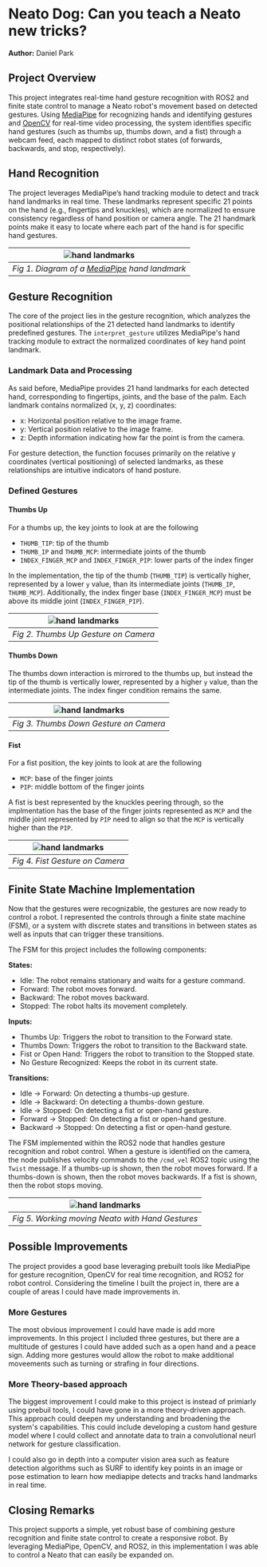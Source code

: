 # Neato Dog: Can you teach a Neato new tricks?

**Author:** Daniel Park

## Project Overview

This project integrates real-time hand gesture recognition with ROS2 and finite state control to manage a Neato robot's movement based on detected gestures. Using [MediaPipe](https://ai.google.dev/edge/mediapipe/solutions/guide) for recognizing hands and identifying gestures and [OpenCV](https://opencv.org/) for real-time video processing, the system identifies specific hand gestures (such as thumbs up, thumbs down, and a fist) through a webcam feed, each mapped to distinct robot states (of forwards, backwards, and stop, respectively).

## Hand Recognition

The project leverages MediaPipe’s hand tracking module to detect and track hand landmarks in real time. These landmarks represent specific 21 points on the hand (e.g., fingertips and knuckles), which are normalized to ensure consistency regardless of hand position or camera angle. The 21 handmark points make it easy to locate where each part of the hand is for specific hand gestures.

|                                 ![hand landmarks](img/hand-landmarks.png)                                 |
| :-----------------------------------------------------------------------------------------------------------------------: |
| _Fig 1. Diagram of a [MediaPipe](https://developers.google.com/mediapipe/solutions/vision/hand_landmarker) hand landmark_ |

## Gesture Recognition

The core of the project lies in the gesture recognition, which analyzes the positional relationships of the 21 detected hand landmarks to identify predefined gestures. The `interpret_gesture` utilizes MediaPipe's hand tracking module to extract the normalized coordinates of key hand point landmark.

### Landmark Data and Processing

As said before, MediaPipe provides 21 hand landmarks for each detected hand, corresponding to fingertips, joints, and the base of the palm. Each landmark contains normalized (x, y, z) coordinates:

- x: Horizontal position relative to the image frame.
- y: Vertical position relative to the image frame.
- z: Depth information indicating how far the point is from the camera.

For gesture detection, the function focuses primarily on the relative y coordinates (vertical positioning) of selected landmarks, as these relationships are intuitive indicators of hand posture.

### Defined Gestures

#### Thumbs Up

For a thumbs up, the key joints to look at are the following
- `THUMB_TIP`: tip of the thumb
- `THUMB_IP` and `THUMB_MCP`: intermediate joints of the thumb
- `INDEX_FINGER_MCP` and `INDEX_FINGER_PIP`: lower parts of the index finger

In the implementation, the tip of the thumb (`THUMB_TIP`) is vertically higher, represented by a lower `y` value, than its intermediate joints (`THUMB_IP`, `THUMB_MCP`). Additionally, the index finger base (`INDEX_FINGER_MCP`) must be above its middle joint (`INDEX_FINGER_PIP`).

|                                 ![hand landmarks](img/thumbs-up.png)                                 |
| :-----------------------------------------------------------------------------------------------------------------------: |
| _Fig 2. Thumbs Up Gesture on Camera_ |

#### Thumbs Down

The thumbs down interaction is mirrored to the thumbs up, but instead the tip of the thumb is vertically lower, represented by a higher `y` value, than the intermediate joints. The index finger condition remains the same. 

|                                 ![hand landmarks](img/thumbs-down.png)                                 |
| :-----------------------------------------------------------------------------------------------------------------------: |
| _Fig 3. Thumbs Down Gesture on Camera_ |

#### Fist

For a fist position, the key joints to look at are the following
- `MCP`: base of the finger joints 
- `PIP`: middle bottom of the finger joints

A fist is best represented by the knuckles peering through, so the implmentation has the base of the finger joints represented as `MCP` and the middle joint represented by `PIP` need to align so that the `MCP` is vertically higher than the `PIP`.

|                                 ![hand landmarks](img/fist.png)                                 |
| :-----------------------------------------------------------------------------------------------------------------------: |
| _Fig 4. Fist Gesture on Camera_ |

## Finite State Machine Implementation

Now that the gestures were recognizable, the gestures are now ready to control a robot. I represented the controls through a finite state machine (FSM), or a system with discrete states and transitions in between states as well as inputs that can trigger these transitions.

The FSM for this project includes the following components:

**States:**
- Idle: The robot remains stationary and waits for a gesture command.
- Forward: The robot moves forward.
- Backward: The robot moves backward.
- Stopped: The robot halts its movement completely.

**Inputs:**
- Thumbs Up: Triggers the robot to transition to the Forward state.
- Thumbs Down: Triggers the robot to transition to the Backward state.
- Fist or Open Hand: Triggers the robot to transition to the Stopped state.
- No Gesture Recognized: Keeps the robot in its current state.

**Transitions:**
- Idle -> Forward: On detecting a thumbs-up gesture.
- Idle -> Backward: On detecting a thumbs-down gesture.
- Idle -> Stopped: On detecting a fist or open-hand gesture.
- Forward -> Stopped: On detecting a fist or open-hand gesture.
- Backward -> Stopped: On detecting a fist or open-hand gesture.

The FSM implemented within the ROS2 node that handles gesture recognition and robot control. When a gesture is identified on the camera, the node publishes velocity commands to the `/cmd_vel` ROS2 topic using the `Twist` message. If a thumbs-up is shown, then the robot moves forward. If a thumbs-down is shown, then the robot moves backwards. If a fist is shown, then the robot stops moving.

|                                 ![hand landmarks](img/fsc.gif)                                 |
| :-----------------------------------------------------------------------------------------------------------------------: |
| _Fig 5. Working moving Neato with Hand Gestures_ |

## Possible Improvements

The project provides a good base leveraging prebuilt tools like MediaPipe for gesture recognition, OpenCV for real time recognition, and ROS2 for robot control. Considering the timeline I built the project in, there are a couple of areas I could have made improvements in.

### More Gestures

The most obvious improvement I could have made is add more improvements. In this project I included three gestures, but there are a multitude of gestures I could have added such as a open hand and a peace sign. Adding more gestures would allow the robot to make additional moveements such as turning or strafing in four directions. 

### More Theory-based approach

The biggest improvement I could make to this project is instead of primiarly using prebuil tools, I could have gone in a more theory-driven approach. This approach could deepen my understanding and broadening the system's capabilities. This could include developing a custom hand gesture model where I could collect and annotate data to train a convolutional neurl network for gesture classification.

I could also go in depth into a computer vision area such as feature detection algorithms such as SURF to identify key points in an image or pose estimation to learn how mediapipe detects and tracks hand landmarks in real time.

## Closing Remarks

This project supports a simple, yet robust base of combining gesture recognition and finite state control to create a responsive robot. By leveraging MediaPipe, OpenCV, and ROS2, in this implementation I was able to control a Neato that can easily be expanded on.